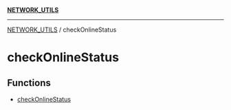 [**NETWORK_UTILS**](../README.md)

***

[NETWORK_UTILS](../README.md) / checkOnlineStatus

# checkOnlineStatus

## Functions

- [checkOnlineStatus](functions/checkOnlineStatus.md)

